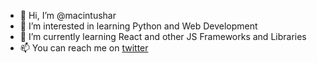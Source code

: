 - 👋 Hi, I’m @macintushar
- 👀 I’m interested in learning Python and Web Development
- 🌱 I’m currently learning React and other JS Frameworks and Libraries
- 📫 You can reach me on <a href="https://twitter.com/macintushar">twitter</a>

<!---
macintushar/macintushar is a ✨ special ✨ repository because its `README.md` (this file) appears on your GitHub profile.
You can click the Preview link to take a look at your changes.
--->

